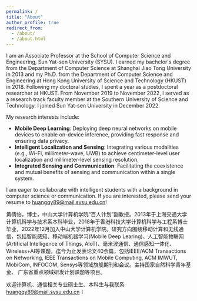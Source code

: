 ```yaml
---
permalink: /
title: "About"
author_profile: true
redirect_from: 
  - /about/
  - /about.html
---
```


I am an Associate Professor at the School of Computer Science and Engineering, Sun Yat-sen University (SYSU). I earned my bachelor's degree from the Department of Computer Science at Shanghai Jiao Tong University in 2013 and my Ph.D. from the Department of Computer Science and Engineering at Hong Kong University of Science and Technology (HKUST) in 2018. Following my doctoral studies, I spent a year as a postdoctoral researcher at HKUST. From November 2019 to November 2022, I served as a research track faculty member at the Southern University of Science and Technology. I joined Sun Yat-sen University in December 2022.

My research interests include:
+ **Mobile Deep Learning**: Deploying deep neural networks on mobile devices to enable on-device inference, providing fast response and ensuring data privacy.
+ **Intelligent Localization and Sensing**: Integrating various modalities (e.g., Wi-Fi, millimeter-wave, UWB) to achieve centimeter-level user localization and millimeter-level sensing resolution.
+ **Integrated Sensing and Communication**: Facilitating the coexistence and mutual benefits of sensing and communication within a single system.

I am eager to collaborate with intelligent students with a background in computer science or communication. If you are interested, please send your resume to [huangqy89@mail.sysu.edu.cn](huangqy89@mail.sysu.edu.cn)!

黄倩怡，博士，中山大学计算机学院“百人计划”副教授。2013年于上海交通大学计算机科学与技术系本科毕业，2018年于香港科技大学计算机科学与工程系博士毕业，2022年12月加入中山大学计算机学院。研究方向围绕移动计算和无线通信，包括智能感知、移动端机器学习(Mobile Deep Learing)、人工智能物联网(Artificial Intelligence of Things, AIoT)、毫米波通信、通信感知一体化、Wireless+AI等课题，迄今为止发表论文40余篇，包括IEEE/ACM Transactions on Networking, IEEE Transactions on Mobile Computing, ACM IMWUT, MobiCom, INFOCOM, Sensys等领域旗舰期刊和会议。主持国家自然科学青年基金、 广东省重点领域研发计划课题等项目。

欢迎计算机、通信相关专业硕士生、本科生与我联系 [huangqy89@mail.sysu.edu.cn](huangqy89@mail.sysu.edu.cn)！  

